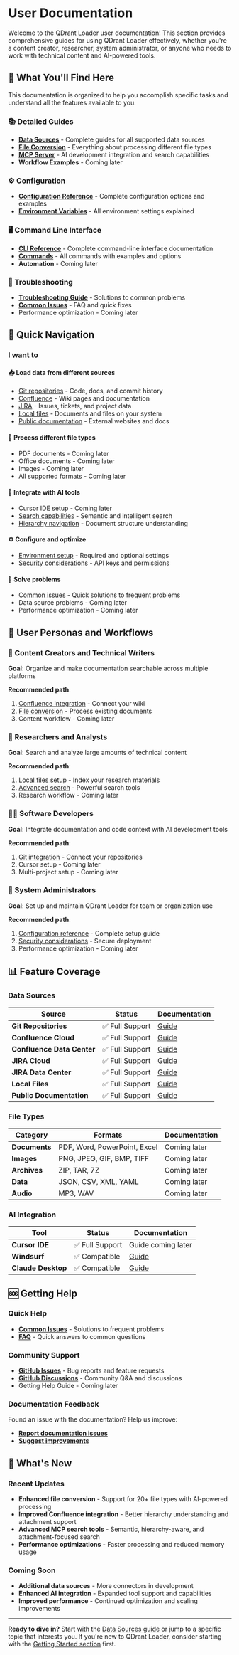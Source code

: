 # User Documentation

Welcome to the QDrant Loader user documentation! This section provides comprehensive guides for using QDrant Loader effectively, whether you're a content creator, researcher, system administrator, or anyone who needs to work with technical content and AI-powered tools.

## 🎯 What You'll Find Here

This documentation is organized to help you accomplish specific tasks and understand all the features available to you:

### 📚 Detailed Guides

- **[Data Sources](./detailed-guides/data-sources/)** - Complete guides for all supported data sources
- **[File Conversion](./detailed-guides/file-conversion/)** - Everything about processing different file types
- **[MCP Server](./detailed-guides/mcp-server/)** - AI development integration and search capabilities
- **Workflow Examples** - Coming later

### ⚙️ Configuration

- **[Configuration Reference](./configuration/)** - Complete configuration options and examples
- **[Environment Variables](./configuration/environment-variables.md)** - All environment settings explained

### 🖥️ Command Line Interface

- **[CLI Reference](./cli-reference/)** - Complete command-line interface documentation
- **[Commands](./cli-reference/commands.md)** - All commands with examples and options
- **Automation** - Coming later

### 🔧 Troubleshooting

- **[Troubleshooting Guide](./troubleshooting/)** - Solutions to common problems
- **[Common Issues](./troubleshooting/common-issues.md)** - FAQ and quick fixes
- Performance optimization - Coming later

## 🚀 Quick Navigation

### I want to

#### 📥 **Load data from different sources**

- [Git repositories](./detailed-guides/data-sources/git-repositories.md) - Code, docs, and commit history
- [Confluence](./detailed-guides/data-sources/confluence.md) - Wiki pages and documentation
- [JIRA](./detailed-guides/data-sources/jira.md) - Issues, tickets, and project data
- [Local files](./detailed-guides/data-sources/local-files.md) - Documents and files on your system
- [Public documentation](./detailed-guides/data-sources/public-docs.md) - External websites and docs

#### 📄 **Process different file types**

- PDF documents - Coming later
- Office documents - Coming later
- Images - Coming later
- All supported formats - Coming later

#### 🤖 **Integrate with AI tools**

- Cursor IDE setup - Coming later
- [Search capabilities](./detailed-guides/mcp-server/search-capabilities.md) - Semantic and intelligent search
- [Hierarchy navigation](./detailed-guides/mcp-server/hierarchy-search.md) - Document structure understanding

#### ⚙️ **Configure and optimize**

- [Environment setup](./configuration/environment-variables.md) - Required and optional settings
- [Security considerations](./configuration/security-considerations.md) - API keys and permissions

#### 🔧 **Solve problems**

- [Common issues](./troubleshooting/common-issues.md) - Quick solutions to frequent problems
- Data source problems - Coming later
- Performance optimization - Coming later

## 🎯 User Personas and Workflows

### 📝 Content Creators and Technical Writers

**Goal**: Organize and make documentation searchable across multiple platforms

**Recommended path**:

1. [Confluence integration](./detailed-guides/data-sources/confluence.md) - Connect your wiki
2. [File conversion](./detailed-guides/file-conversion/) - Process existing documents
3. Content workflow - Coming later

### 🔬 Researchers and Analysts

**Goal**: Search and analyze large amounts of technical content

**Recommended path**:

1. [Local files setup](./detailed-guides/data-sources/local-files.md) - Index your research materials
2. [Advanced search](./detailed-guides/mcp-server/search-capabilities.md) - Powerful search tools
3. Research workflow - Coming later

### 👨‍💻 Software Developers

**Goal**: Integrate documentation and code context with AI development tools

**Recommended path**:

1. [Git integration](./detailed-guides/data-sources/git-repositories.md) - Connect your repositories
2. Cursor setup - Coming later
3. Multi-project setup - Coming later

### 🏢 System Administrators

**Goal**: Set up and maintain QDrant Loader for team or organization use

**Recommended path**:

1. [Configuration reference](./configuration/) - Complete setup guide
2. [Security considerations](./configuration/security-considerations.md) - Secure deployment
3. Performance optimization - Coming later

## 📊 Feature Coverage

### Data Sources

| Source | Status | Documentation |
|--------|--------|---------------|
| **Git Repositories** | ✅ Full Support | [Guide](./detailed-guides/data-sources/git-repositories.md) |
| **Confluence Cloud** | ✅ Full Support | [Guide](./detailed-guides/data-sources/confluence.md) |
| **Confluence Data Center** | ✅ Full Support | [Guide](./detailed-guides/data-sources/confluence.md) |
| **JIRA Cloud** | ✅ Full Support | [Guide](./detailed-guides/data-sources/jira.md) |
| **JIRA Data Center** | ✅ Full Support | [Guide](./detailed-guides/data-sources/jira.md) |
| **Local Files** | ✅ Full Support | [Guide](./detailed-guides/data-sources/local-files.md) |
| **Public Documentation** | ✅ Full Support | [Guide](./detailed-guides/data-sources/public-docs.md) |

### File Types

| Category | Formats | Documentation |
|----------|---------|---------------|
| **Documents** | PDF, Word, PowerPoint, Excel | Coming later |
| **Images** | PNG, JPEG, GIF, BMP, TIFF | Coming later |
| **Archives** | ZIP, TAR, 7Z | Coming later |
| **Data** | JSON, CSV, XML, YAML | Coming later |
| **Audio** | MP3, WAV | Coming later |

### AI Integration

| Tool | Status | Documentation |
|------|--------|---------------|
| **Cursor IDE** | ✅ Full Support | Guide coming later |
| **Windsurf** | ✅ Compatible | [Guide](./detailed-guides/mcp-server/setup-and-integration.md) |
| **Claude Desktop** | ✅ Compatible | [Guide](./detailed-guides/mcp-server/setup-and-integration.md) |

## 🆘 Getting Help

### Quick Help

- **[Common Issues](./troubleshooting/common-issues.md)** - Solutions to frequent problems
- **[FAQ](./troubleshooting/common-issues.md#frequently-asked-questions)** - Quick answers to common questions

### Community Support

- **[GitHub Issues](https://github.com/martin-papy/qdrant-loader/issues)** - Bug reports and feature requests
- **[GitHub Discussions](https://github.com/martin-papy/qdrant-loader/discussions)** - Community Q&A and discussions
- Getting Help Guide - Coming later

### Documentation Feedback

Found an issue with the documentation? Help us improve:

- **[Report documentation issues](https://github.com/martin-papy/qdrant-loader/issues/new?labels=documentation)**
- **[Suggest improvements](https://github.com/martin-papy/qdrant-loader/discussions/new?category=ideas)**

## 🔄 What's New

### Recent Updates

- **Enhanced file conversion** - Support for 20+ file types with AI-powered processing
- **Improved Confluence integration** - Better hierarchy understanding and attachment support
- **Advanced MCP search tools** - Semantic, hierarchy-aware, and attachment-focused search
- **Performance optimizations** - Faster processing and reduced memory usage

### Coming Soon

- **Additional data sources** - More connectors in development
- **Enhanced AI integration** - Expanded tool support and capabilities
- **Improved performance** - Continued optimization and scaling improvements

---

**Ready to dive in?** Start with the [Data Sources guide](./detailed-guides/data-sources/) or jump to a specific topic that interests you. If you're new to QDrant Loader, consider starting with the [Getting Started section](../getting-started/) first.
